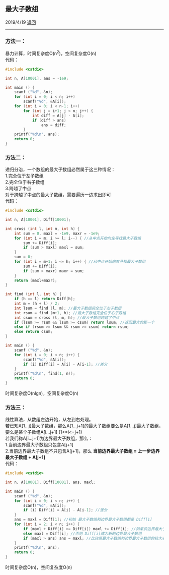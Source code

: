 ## 最大子数组
2019/4/19  [返回](https://desperadoadil.github.io/DataStructureAndAlgorithms/)

---
### 方法一：
暴力计算，时间复杂度O(n<sup>2</sup>)，空间复杂度O(n)  
代码：  
```c++
#include <cstdio>

int n, A[10001], ans = -1e9;

int main () {
    scanf ("%d", &n);
    for (int i = 0; i < n; i++)
        scanf("%d", &A[i]);
    for (int i = 0; i < n-1; i++)
        for (int j = i+1; j < n; j++) {
            int diff = A[j] - A[i];
            if (diff > ans)
                ans = diff;
        }
    printf("%d\n", ans);
    return 0;
}
```

### 方法二：
递归分治，一个数组的最大子数组必然属于这三种情况：  
1.完全位于左子数组  
2.完全位于右子数组  
3.跨越了中点  
对于跨越了中点的最大子数组，需要遍历一边求出即可  
代码：  
```c++
#include <cstdio>

int n, A[10001], Diff[10001];

int cross (int l, int m, int h) {
    int sum = 0, maxl = -1e9, maxr = -1e9;
    for (int i = m; i >= l; i--) { //从中点开始向左寻找最大子数组
        sum += Diff[i];
        if (sum > maxl) maxl = sum;
    }
    sum = 0;
    for (int i = m+1; i <= h; i++) { //从中点开始向右寻找最大子数组
        sum += Diff[i];
        if (sum > maxr) maxr = sum;
    }
    return (maxl+maxr);
}

int find (int l, int h) {
    if (h == l) return Diff[h];
    int m = (h + l) / 2;
    int lsum = find (l, m); //最大子数组完全位于左子数组
    int rsum = find (m+1, h); //最大子数组完全位于右子数组
    int csum = cross (l, m, h); //最大子数组跨越了中点
    if (lsum >= rsum && lsum >= csum) return lsum; //返回最大的那一个
    else if (rsum >= lsum && rsum >= csum) return rsum;
    else return csum;
}

int main () {
    scanf ("%d", &n);
    for (int i = 0; i < n; i++) {
        scanf("%d", &A[i]);
        if (i) Diff[i] = A[i] - A[i-1]; //差分
    }
    printf("%d\n", find(1, n));
    return 0;
}
```
时间复杂度O(nlgn)，空间复杂度O(n)  

### 方法三：
线性算法，从数组左边开始，从左到右处理。  
若已知A[1...j]最大子数组，那么A[1...j+1]的最大子数组要么是A[1...j]最大子数组，要么是某个子数组A[i...j+1] (1<=i<=j+1)  
若我们称A[i...j+1]为边界最大子数组，那么：  
1.当前边界最大子数组只包含A[j+1]  
2.当前边界最大子数组不只包含A[j+1]，那么 **当前边界最大子数组 = 上一步边界最大子数组 + A[j+1]**  
代码：  
```c++
#include <cstdio>

int n, A[10001], Diff[10001], ans, maxl;

int main () {
    scanf ("%d", &n);
    for (int i = 0; i < n; i++) {
        scanf("%d", &A[i]);
        if (i) Diff[i] = A[i] - A[i-1]; //差分
    }
    ans = maxl = Diff[1]; //初始 最大子数组和边界最大子数组都是 Diff[1]
    for (int i = 2; i < n; i++) {
        if (maxl + Diff[i] >= Diff[i]) maxl += Diff[i]; //如果前边界最大子数组加上 Diff[i]之后更大了，那么更新成为新的边界最大子数组
        else maxl = Diff[i]; //否则 Diff[i]成为新的边界最大子数组
        if (maxl > ans) ans = maxl; //比较原最大子数组和边界最大子数组的较大者
    }
    printf("%d\n", ans);
    return 0;
}
```
时间复杂度O(n)，空间复杂度O(n)  
